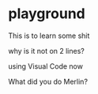 # playground
This is to learn
some shit

why is it not on 2 lines?

using Visual Code now

What did you do Merlin?